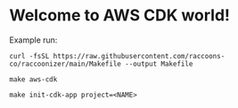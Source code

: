 # Welcome to AWS CDK world!

Example run:
```` 
curl -fsSL https://raw.githubusercontent.com/raccoons-co/raccoonizer/main/Makefile --output Makefile
````
````
make aws-cdk
````
````
make init-cdk-app project=<NAME>
````
